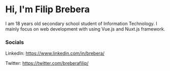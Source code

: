 # Hi, I'm Filip Brebera

I am 18 years old secondary school student of Information Technology. I mainly focus on web development with using Vue.js and Nuxt.js framework. 

### Socials

LinkedIn: https://www.linkedin.com/in/brebera/

Twitter: https://twitter.com/breberafilip/
